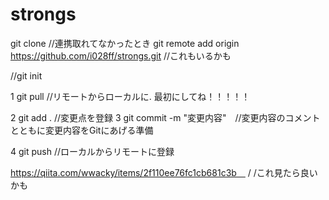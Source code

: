 # strongs

git clone //連携取れてなかったとき
git remote add origin https://github.com/i028ff/strongs.git //これもいるかも

//git init
 
 1 git pull //リモートからローカルに. 最初にしてね！！！！！
 
 2 git add . //変更点を登録
 3 git commit -m "変更内容"　//変更内容のコメントとともに変更内容をGitにあげる準備
 
 4 git push //ローカルからリモートに登録
 
 
 https://qiita.com/wwacky/items/2f110ee76fc1cb681c3b　
 /
 /これ見たら良いかも
